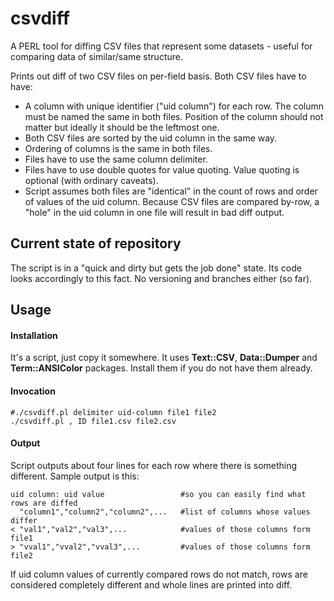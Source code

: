 # csvdiff
A PERL tool for diffing CSV files that represent some datasets - useful for comparing data of similar/same structure.

Prints out diff of two CSV files on per-field basis. Both CSV files have to have:
- A column with unique identifier ("uid column") for each row. The column must be named the same in both files. Position of the column should not matter but ideally it should be the leftmost one.
- Both CSV files are sorted by the uid column in the same way.
- Ordering of columns is the same in both files.
- Files have to use the same column delimiter.
- Files have to use double quotes for value quoting. Value quoting is optional (with ordinary caveats).
- Script assumes both files are "identical" in the count of rows and order of values of the uid column. Because CSV files are compared by-row, a "hole" in the uid column in one file will result in bad diff output.

## Current state of repository
The script is in a "quick and dirty but gets the job done" state. Its code looks accordingly to this fact. No versioning and branches either (so far).

## Usage
#### Installation
It's a script, just copy it somewhere. It uses **Text::CSV**, **Data::Dumper** and **Term::ANSIColor** packages. Install them if you do not have them already.

#### Invocation
```
#./csvdiff.pl delimiter uid-column file1 file2
./csvdiff.pl , ID file1.csv file2.csv
```

#### Output
Script outputs about four lines for each row where there is something different. Sample output is this:
```
uid column: uid value                 #so you can easily find what rows are diffed
  "column1","column2","column2",...   #list of columns whose values differ
< "val1","val2","val3",...            #values of those columns form file1
> "vval1","vval2","vval3",...         #values of those columns form file2
```
If uid column values of currently compared rows do not match, rows are considered completely different and whole lines are printed into diff.
